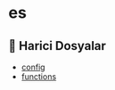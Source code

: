 # es

<!--Index-->

## 📂 Harici Dosyalar

- [config](./config)
- [functions](./functions)

<!--Index-->
